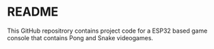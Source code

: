 # README

This GitHub repositrory contains project code for a ESP32 based game console that contains Pong and Snake videogames. 
